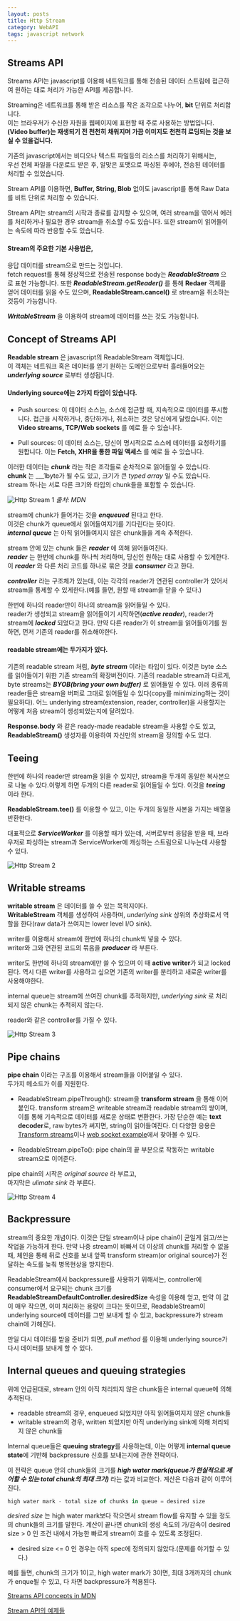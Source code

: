 ```yaml
---
layout: posts
title: Http Stream
category: WebAPI
tags: javascript network
---
```


## Streams API
Streams API는 javascript를 이용해 네트워크를 통해 전송된 데이터 스트림에 접근하여 원하는 대로 처리가 가능한 API를 제공합니다.  

Streaming은 네트워크를 통해 받은 리소스를 작은 조각으로 나누어, **bit** 단위로 처리합니다.  
이는 브라우저가 수신한 자원을 웹페이지에 표현할 때 주로 사용하는 방법입니다.  
**(Video buffer)는 재생되기 전 천천히 채워지며 가끔 이미지도 천천히 로딩되는 것을 보실 수 있을겁니다.**  

기존의 javascript에서는 비디오나 텍스트 파일등의 리소스를 처리하기 위해서는,  
우선 전체 파일을 다운로드 받은 후, 알맞은 포맷으로 파싱된 후에야, 전송된 데이터를 처리할 수 있었습니다.  

Stream API를 이용하면, **Buffer, String, Blob** 없이도 javascript를 통해 Raw Data를 비트 단위로 처리할 수 있습니다.  

Stream API는 stream의 시작과 종료를 감지할 수 있으며, 여러 stream을 엮어서 에러를 처리하거나 필요한 경우 stream을 취소할 수도 있습니다. 또한 stream이 읽어들이는 속도에 따라 반응할 수도 있습니다.  

#### Stream의 주요한 기본 사용법은,  
응답 데이터를 stream으로 만드는 것입니다.  
fetch request를 통해 정상적으로 전송된 response body는 __*ReadableStream*__ 으로 표현 가능합니다. 또한 __*ReadableStream.getReader()*__ 를 통해 **Redaer** 객체를 얻어 데이터를 읽을 수도 있으며, **ReadableStream.cancel()** 로 stream을 취소하는 것등이 가능합니다.  

__*WritableStream*__ 을 이용하여 stream에 데이터를 쓰는 것도 가능합니다.  

## Concept of Streams API  
**Readable stream** 은 javascript의 ReadableStream 객체입니다.  
이 객체는 네트워크 혹은 데이터를 얻기 원하는 도메인으로부터 흘러들어오는 __*underlying source*__ 로부터 생성됩니다.  

#### Underlying source에는 2가지 타입이 있습니다.  
- Push sources: 이 데이터 소스는, 소스에 접근할 때, 지속적으로 데이터를 푸시합니다. 접근을 시작하거나, 중단하거나, 취소하는 것은 당신에게 달렸습니다. 이는 **Video streams, TCP/Web sockets** 를 예로 들 수 있습니다.  

- Pull sources: 이 데이터 소스는, 당신이 명시적으로 소스에 데이터를 요청하기를 원합니다. 이는 **Fetch, XHR을 통한 파일 액세스** 를 예로 들 수 있습니다.  

이러한 데이터는 __*chunk*__ 라는 작은 조각들로 순차적으로 읽어들일 수 있습니다.  
**chunk** 는 ___1byte가 될 수도 있고, 크기가 큰 _typed array_ 일 수도 있습니다.
stream 하나는 서로 다른 크기와 타입의 chunk들을 포함할 수 있습니다.  

![Http Stream 1](/assets/images/httpStream1.png)
_출처: MDN_  

stream에 chunk가 들어가는 것을 __*enqueued*__ 된다고 한다.  
이것은 chunk가 queue에서 읽어들여지기를 기다린다는 뜻이다.  
__*internal queue*__ 는 아직 읽어들여지지 않은 chunk들을 계속 추적한다.  

stream 안에 있는 chunk 들은 __*reader*__ 에 의해 읽어들여진다.  
__*reader*__ 는 한번에 chunk를 하나씩 처리하며, 당신인 원하는 대로 사용할 수 있게한다.  
이 __*reader*__ 와 다른 처리 코드를 하나로 묶은 것을 __*consumer*__ 라고 한다.  

__*controller*__ 라는 구조체가 있는데, 이는 각각의 reader가 연관된 controller가 있어서 stream을 통제할 수 있게한다.(예를 들면, 원할 때 stream을 닫을 수 있다.)  

한번에 하나의 reader만이 하나의 stream을 읽어들일 수 있다.  
reader가 생성되고 stream을 읽어들이기 시작하면(__*active reader*__), reader가 stream에 __*locked*__ 되었다고 한다. 만약 다른 reader가 이 stream을 읽어들이기를 원하면, 먼저 기존의 reader를 취소해야한다.  

#### readable stream에는 두가지가 있다.  
기존의 readable stream 처럼, __*byte stream*__ 이라는 타입이 있다. 이것은 byte 소스를 읽어들이기 위한 기존 stream의 확장버전이다. 기존의 readable stream과 다르게, byte streams는 
__*BYOB(bring your own buffer)*__ 로 읽어들일 수 있다. 이러 종류의 reader들은 stream을 버퍼로 그대로 읽어들일 수 있다(copy를 minimizing하는 것이 필요하다). 어느 underlying stream(extension, reader, controller)을 사용할지는 어떻게 처음 stream이 생성되었는지에 달려있다.  

**Response.body** 와 같은 ready-made readable stream을 사용할 수도 있고,  
**ReadableStream()** 생성자를 이용하여 자신만의 stream을 정의할 수도 있다.  

## Teeing  

한번에 하나의 reader만 stream을 읽을 수 있지만, stream을 두개의 동일한 복사본으로 나눌 수 있다.이렇게 하면  두개의 다른 reader로 읽어들일 수 있다. 이것을 __*teeing*__ 이라 한다.  

**ReadableStream.tee()** 를 이용할 수 있고, 이는 두개의 동일한 사본을 가지는 배열을 반환한다. 

대표적으로 __*ServiceWorker*__ 를 이용할 때가 있는데, 서버로부터 응답을 받을 때, 브라우저로 파싱하는 stream과 ServiceWorker에 캐싱하는 스트림으로 나누는데 사용할 수 있다.  

![Http Stream 2](/assets/images/httpStream2.png)

## Writable streams  
**writable stream** 은 데이터를 쓸 수 있는 목적지이다.  
**WritableStream** 객체를 생성하여 사용하며, _underlying sink_ 상위의 추상화로서 역할을 한다(raw data가 쓰여지는 lower level I/O sink).  

writer를 이용해서 stream에 한번에 하나의 chunk씩 넣을 수 있다.  
writer와 그와 연관된 코드의 묶음을 __*producer*__ 라 부른다.  

writer도 한번에 하나의 stream에만 쓸 수 있으며 이 때 **active writer**가 되고 locked 된다. 역시 다른 writer를 사용하고 싶으면 기존의 writer를 분리하고 새로운 writer를 사용해야한다.  

internal queue는 stream에 쓰여진 chunk를 추적하지만, _underlying sink_ 로 처리되지 않은 chunk는 추적히지 않는다.  

reader와 같은 controller를 가질 수 있다.  

![Http Stream 3](/assets/images/httpStream3.png)

## Pipe chains  
**pipe chain** 이라는 구조를 이용해서 stream들을 이어붙일 수 있다.  
두가지 메소드가 이를 지원한다.  

- ReadableStream.pipeThrough(): stream을 **transform stream** 을 통해 이어붙인다. transform stream은 writeable stream과 readable stream의 쌍이며, 이를 통해 기속적으로 데이터를 새로운 상태로 변환한다. 가장 단순한 예는 **text decoder**로, raw bytes가 써지면, string이 읽어들여진다. 더 다양한 응용은 [Transform streams](https://streams.spec.whatwg.org/#ts-model)이나 [web socket example](https://streams.spec.whatwg.org/#example-both)에서 찾아볼 수 있다.  

- ReadableStream.pipeTo(): pipe chain의 끝 부분으로 작동하는 writable stream으로 이어준다.  

pipe chain의 시작은 _original source_ 라 부르고,  
마지막은 _ulimate sink_ 라 부른다.  

![Http Stream 4](/assets/images/httpStream4.png)

## Backpressure  
stream의 중요한 개념이다. 이것은 단일 stream이나 pipe chain이 균일게 읽고/쓰는 작업을 가능하게 한다. 만약 나중 stream이 바빠서 더 이상의 chunk를 처리할 수 없을 때, 체인을 통해 뒤로 신호를 보내 앞쪽 transform stream(or original source)가 전달하는 속도를 늦춰 병목현상을 방지한다.  

ReadableStream에서 backpressure를 사용하기 위해서는, controller에 consumer에서 요구되는 chunk 크기를 **ReadableStreamDefaultController.desiredSize** 속성을 이용해 얻고, 만약 이 값이 매우 작으면, 이미 처리하는 용량이 크다는 뜻이므로, ReadableStream이 underlying source에 데이터를 그만 보내게 할 수 있고, backpressure가 stream chain에 가해진다.  

만일 다시 데이터를 받을 준비가 되면, _pull method_ 를 이용해 underlying source가 다시 데이터를 보내게 할 수 있다.  

## Internal queues and queuing strategies  
위에 언급된대로, stream 안의 아직 처리되지 않은 chunk들은 internal queue에 의해 추적된다.  

- readable stream의 경우, enqueued 되었지만 아직 읽어들여지지 않은 chunk들
- writable stream의 경우, written 되었지만 아직 underlying sink에 의해 처리되지 않은 chunk들  

Internal queue들은 **queuing strategy**를 사용하는데, 이는 어떻게 **internal queue state**에 기반해 backpressure 신호를 보내는지에 관한 전략이다.  

이 전략은 queue 안의 chunk들의 크기를 __*high water mark(queue가 현실적으로 제어할 수 있는 total chunk의 최대 크기)*__ 라는 값과 비교한다. 계산은 다음과 같이 이루어진다.  

```javascript
high water mark - total size of chunks in queue = desired size
```

_desired size_ 는 high water mark보다 작으면서 stream flow를 유지할 수 있을 정도의 chunk들의 크기를 말한다. 계산이 끝나면 chunk의 생성 속도의 가/감속이 desired size > 0 인 조건 내에서 가능한 빠르게 stream이 흐를 수 있도록 조정된다.  
* desired size <= 0 인 경우는 아직 spec에 정의되지 않았다.(문제를 야기할 수 있다.)  

예를 들면, chunk의 크기가 1이고, high water mark가 3이면, 최대 3개까지의 chunk가 enque될 수 있고, 다 차면 backpressure가 적용된다.  

[Streams API concepts in MDN](https://developer.mozilla.org/en-US/docs/Web/API/Streams_API/Concepts#internal_queues_and_queuing_strategies)

[Stream API의 예제들](https://developer.mozilla.org/ko/docs/Web/API/Streams_API#%EC%98%88%EC%A0%9C)